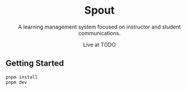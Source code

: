 <h1 align="center">Spout</h1>

<p align="center">A learning management system focused on instructor and student communications.</p>
<p align="center">Live at TODO</p>

## Getting Started

```
pnpm install
pnpm dev
```
